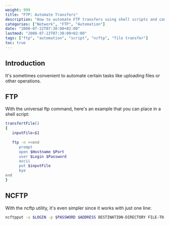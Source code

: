 ```yaml
---
weight: 999
title: "FTP: Automate Transfers"
description: "How to automate FTP transfers using shell scripts and command line tools like ftp and ncftp."
categories: ["Network", "FTP", "Automation"]
date: "2008-07-22T07:30:00+02:00"
lastmod: "2008-07-22T07:30:00+02:00"
tags: ["ftp", "automation", "script", "ncftp", "file transfer"]
toc: true
---
```


## Introduction

It's sometimes convenient to automate certain tasks like uploading files or other operations.

## FTP

With the universal ftp command, here's an example that you can place in a shell script:

```bash
transfertFile()
{
   inputFile=$1
 
   ftp -n <<end
      prompt
      open $Hostname $Port
      user $Login $Password
      ascii
      put $inputFile
      bye
end
}
```

## NCFTP

With the ncftp utility, it's even simpler since it works with just one line:

```bash
ncftpput -u $LOGIN -p $PASSWORD $ADDRESS DESTINATION-DIRECTORY FILE-TO-UPLOAD
```
